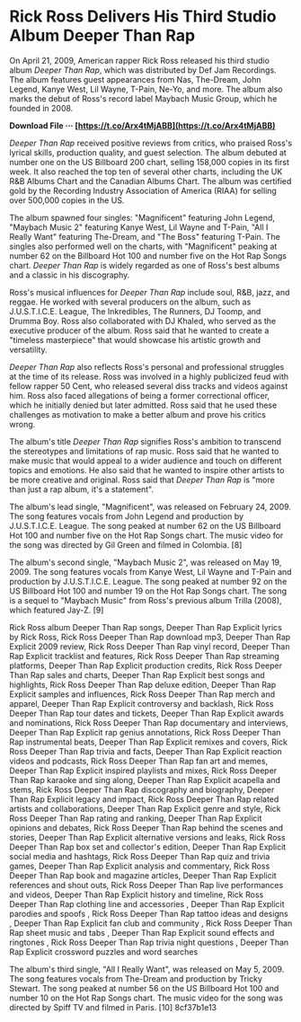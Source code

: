 
 
# Rick Ross Delivers His Third Studio Album Deeper Than Rap
 
On April 21, 2009, American rapper Rick Ross released his third studio album *Deeper Than Rap*, which was distributed by Def Jam Recordings. The album features guest appearances from Nas, The-Dream, John Legend, Kanye West, Lil Wayne, T-Pain, Ne-Yo, and more. The album also marks the debut of Ross's record label Maybach Music Group, which he founded in 2008.
 
**Download File ··· [https://t.co/Arx4tMjABB](https://t.co/Arx4tMjABB)**


 
*Deeper Than Rap* received positive reviews from critics, who praised Ross's lyrical skills, production quality, and guest selection. The album debuted at number one on the US Billboard 200 chart, selling 158,000 copies in its first week. It also reached the top ten of several other charts, including the UK R&B Albums Chart and the Canadian Albums Chart. The album was certified gold by the Recording Industry Association of America (RIAA) for selling over 500,000 copies in the US.
 
The album spawned four singles: "Magnificent" featuring John Legend, "Maybach Music 2" featuring Kanye West, Lil Wayne and T-Pain, "All I Really Want" featuring The-Dream, and "The Boss" featuring T-Pain. The singles also performed well on the charts, with "Magnificent" peaking at number 62 on the Billboard Hot 100 and number five on the Hot Rap Songs chart. *Deeper Than Rap* is widely regarded as one of Ross's best albums and a classic in his discography.
  
Ross's musical influences for *Deeper Than Rap* include soul, R&B, jazz, and reggae. He worked with several producers on the album, such as J.U.S.T.I.C.E. League, The Inkredibles, The Runners, DJ Toomp, and Drumma Boy. Ross also collaborated with DJ Khaled, who served as the executive producer of the album. Ross said that he wanted to create a "timeless masterpiece" that would showcase his artistic growth and versatility.
 
*Deeper Than Rap* also reflects Ross's personal and professional struggles at the time of its release. Ross was involved in a highly publicized feud with fellow rapper 50 Cent, who released several diss tracks and videos against him. Ross also faced allegations of being a former correctional officer, which he initially denied but later admitted. Ross said that he used these challenges as motivation to make a better album and prove his critics wrong.
 
The album's title *Deeper Than Rap* signifies Ross's ambition to transcend the stereotypes and limitations of rap music. Ross said that he wanted to make music that would appeal to a wider audience and touch on different topics and emotions. He also said that he wanted to inspire other artists to be more creative and original. Ross said that *Deeper Than Rap* is "more than just a rap album, it's a statement".
  
The album's lead single, \"Magnificent\", was released on February 24, 2009. The song features vocals from John Legend and production by J.U.S.T.I.C.E. League. The song peaked at number 62 on the US Billboard Hot 100 and number five on the Hot Rap Songs chart. The music video for the song was directed by Gil Green and filmed in Colombia. [8]
 
The album's second single, \"Maybach Music 2\", was released on May 19, 2009. The song features vocals from Kanye West, Lil Wayne and T-Pain and production by J.U.S.T.I.C.E. League. The song peaked at number 92 on the US Billboard Hot 100 and number 19 on the Hot Rap Songs chart. The song is a sequel to \"Maybach Music\" from Ross's previous album Trilla (2008), which featured Jay-Z. [9]
 
Rick Ross album Deeper Than Rap songs,  Deeper Than Rap Explicit lyrics by Rick Ross,  Rick Ross Deeper Than Rap download mp3,  Deeper Than Rap Explicit 2009 review,  Rick Ross Deeper Than Rap vinyl record,  Deeper Than Rap Explicit tracklist and features,  Rick Ross Deeper Than Rap streaming platforms,  Deeper Than Rap Explicit production credits,  Rick Ross Deeper Than Rap sales and charts,  Deeper Than Rap Explicit best songs and highlights,  Rick Ross Deeper Than Rap deluxe edition,  Deeper Than Rap Explicit samples and influences,  Rick Ross Deeper Than Rap merch and apparel,  Deeper Than Rap Explicit controversy and backlash,  Rick Ross Deeper Than Rap tour dates and tickets,  Deeper Than Rap Explicit awards and nominations,  Rick Ross Deeper Than Rap documentary and interviews,  Deeper Than Rap Explicit rap genius annotations,  Rick Ross Deeper Than Rap instrumental beats,  Deeper Than Rap Explicit remixes and covers,  Rick Ross Deeper Than Rap trivia and facts,  Deeper Than Rap Explicit reaction videos and podcasts,  Rick Ross Deeper Than Rap fan art and memes,  Deeper Than Rap Explicit inspired playlists and mixes,  Rick Ross Deeper Than Rap karaoke and sing along,  Deeper Than Rap Explicit acapella and stems,  Rick Ross Deeper Than Rap discography and biography,  Deeper Than Rap Explicit legacy and impact,  Rick Ross Deeper Than Rap related artists and collaborations,  Deeper Than Rap Explicit genre and style,  Rick Ross Deeper Than Rap rating and ranking,  Deeper Than Rap Explicit opinions and debates,  Rick Ross Deeper Than Rap behind the scenes and stories,  Deeper Than Rap Explicit alternative versions and leaks,  Rick Ross Deeper Than Rap box set and collector's edition,  Deeper Than Rap Explicit social media and hashtags,  Rick Ross Deeper Than Rap quiz and trivia games,  Deeper Than Rap Explicit analysis and commentary,  Rick Ross Deeper Than Rap book and magazine articles,  Deeper Than Rap Explicit references and shout outs,  Rick Ross Deeper Than Rap live performances and videos,  Deeper Than Rap Explicit history and timeline,  Rick Ross Deeper Than Rap clothing line and accessories ,  Deeper Than Rap Explicit parodies and spoofs ,  Rick Ross Deeper Than Rap tattoo ideas and designs ,  Deeper Than Rap Explicit fan club and community ,  Rick Ross Deeper Than Rap sheet music and tabs ,  Deeper Than Rap Explicit sound effects and ringtones ,  Rick Ross Deeper Than Rap trivia night questions ,  Deeper Than Rap Explicit crossword puzzles and word searches
 
The album's third single, \"All I Really Want\", was released on May 5, 2009. The song features vocals from The-Dream and production by Tricky Stewart. The song peaked at number 56 on the US Billboard Hot 100 and number 10 on the Hot Rap Songs chart. The music video for the song was directed by Spiff TV and filmed in Paris. [10]
 8cf37b1e13
 
